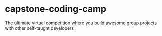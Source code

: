 # capstone-coding-camp
The ultimate virtual competition where you build awesome group projects with other self-taught developers
